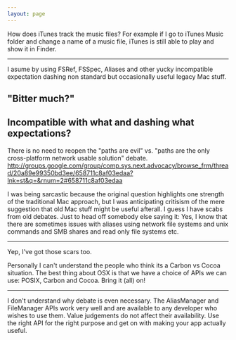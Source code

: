 ```yaml
---
layout: page
---
```




How does iTunes track the music files? For example if I go to iTunes Music folder and change a name of a music file, iTunes is still able to play and show it in Finder.

----
I asume by using FSRef, FSSpec, Aliases and other yucky incompatible expectation dashing non standard but occasionally useful legacy Mac stuff.

"Bitter much?"
----
Incompatible with what and dashing what expectations?
----
There is no need to reopen the "paths are evil" vs. "paths are the only cross-platform network usable solution" debate.  http://groups.google.com/group/comp.sys.next.advocacy/browse_frm/thread/20a89e99350bd3ee/658711c8af03edaa?lnk=st&q=&rnum=2#658711c8af03edaa

I was being sarcastic because the original question highlights one strength of the traditional Mac approach, but I was anticipating critisism of the mere suggestion that old Mac stuff might be useful afterall.  I guess I have scabs from old debates.
Just to head off somebody else saying it: Yes, I know that there are sometimes issues with aliases using network file systems and unix commands and SMB shares and read only file systems etc.

----

Yep, I've got those scars too.

Personally I can't understand the people who think its a Carbon vs Cocoa situation.
The best thing about OSX is that we have a choice of APIs we can use: POSIX, Carbon and Cocoa. Bring it (all) on!


----

I don't understand why debate is even necessary. The AliasManager and FileManager APIs work very well and are available to any developer who wishes to use them. Value judgements do not affect their availability. Use the right API for the right purpose and get on with making your app actually useful.
